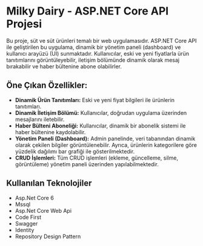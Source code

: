 # Milky Dairy - ASP.NET Core API Projesi
Bu proje, süt ve süt ürünleri temalı bir web uygulamasıdır. ASP.NET Core API ile geliştirilen bu uygulama, dinamik bir yönetim paneli (dashboard) ve kullanıcı arayüzü (UI) sunmaktadır. Kullanıcılar, eski ve yeni fiyatlarla ürün tanıtımlarını görüntüleyebilir, iletişim bölümünde dinamik olarak mesaj bırakabilir ve haber bültenine abone olabilirler.

## Öne Çıkan Özellikler:
- **Dinamik Ürün Tanıtımları:**  Eski ve yeni fiyat bilgileri ile ürünlerin tanıtımları.
-  **Dinamik İletişim Bölümü:**  Kullanıcılar, doğrudan uygulama üzerinden mesajlarını iletebilir.
-  **Haber Bülteni Aboneliği:** Kullanıcılar, dinamik bir abonelik sistemi ile haber bültenine kaydolabilir.
-  **Yönetim Paneli (Dashboard):** Admin panelinde, veri tabanından dinamik olarak çekilen bilgiler görüntülenebilir. Ayrıca, ürünlerin kategorilere göre yüzdelik dağılımı bar grafiği ile gösterilmektedir.
-  **CRUD İşlemleri:**  Tüm CRUD işlemleri (ekleme, güncelleme, silme, görüntüleme) yönetim paneli üzerinden yapılabilmektedir.

## Kullanılan Teknolojiler
- Asp.Net Core 6
- Mssql
- Asp.Net Core Web Api
- Code First
- Swagger
- Identity
- Repository Design Pattern
